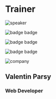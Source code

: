 <!-- .slide: class="speaker-slide" -->

<div class="speaker-slide">

# Trainer

![](./assets/images/speaker-valentin.jpg 'speaker')


<!-- ![](./assets/images/js-logo.png 'badge badge')
 -->


![](./assets/images/angular-logo.png 'badge badge')

![](./assets/images/js-logo.png 'badge badge')

![](./assets/images/ts-logo.jpg 'badge badge')

![](./assets/images/logo-sfeir-blanc.png 'company')


<h2>Valentin <span>Parsy</span></h2>

### Web Developer


###

</div>

